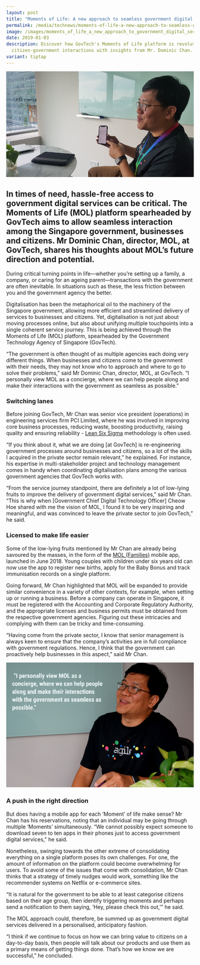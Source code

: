 ```yaml
---
layout: post
title: "Moments of Life: A new approach to seamless government digital services"
permalink: /media/technews/moments-of-life-a-new-approach-to-seamless-government-digital-services/
image: /images/moments_of_life_a_new_approach_to_government_digital_services_part1_1.jpg
date: 2019-01-03
description: Discover how GovTech's Moments of Life platform is revolutionizing
  citizen-government interactions with insights from Mr. Dominic Chan. 📱
variant: tiptap
---
```

![Mr Dominic Chan, director, MOL, at GovTech, shares his thoughts about MOL’s future direction and potential](/images/technews/moments-of-life-a-new-approach-to-government-digital-services-part1.png)

In times of need, hassle-free access to government digital services can be critical. The Moments of Life (MOL) platform spearheaded by GovTech aims to allow seamless interaction among the Singapore government, businesses and citizens. Mr Dominic Chan, director, MOL, at GovTech, shares his thoughts about MOL’s future direction and potential. 
---

During critical turning points in life—whether you’re setting up a family, a company, or caring for an ageing parent—transactions with the government are often inevitable. In situations such as these, the less friction between you and the government agency the better.

Digitalisation has been the metaphorical oil to the machinery of the Singapore government, allowing more efficient and streamlined delivery of services to businesses and citizens. Yet, digitalisation is not just about moving processes online, but also about unifying multiple touchpoints into a single coherent service journey. This is being achieved through the Moments of Life (MOL) platform, spearheaded by the Government Technology Agency of Singapore (GovTech).

“The government is often thought of as multiple agencies each doing very different things. When businesses and citizens come to the government with their needs, they may not know who to approach and where to go to solve their problems,” said Mr Dominic Chan, director, MOL, at GovTech. “I personally view MOL as a concierge, where we can help people along and make their interactions with the government as seamless as possible.”

### **Switching lanes**

Before joining GovTech, Mr Chan was senior vice president (operations) in engineering services firm PCI Limited, where he was involved in improving core business processes, reducing waste, boosting productivity, raising quality and ensuring reliability - [Lean Six Sigma](https://www.isixsigma.com/new-to-six-sigma/what-six-sigma/) methodology is often used.

“If you think about it, what we are doing [at GovTech] is re-engineering government processes around businesses and citizens, so a lot of the skills I acquired in the private sector remain relevant,” he explained. For instance, his expertise in multi-stakeholder project and technology management comes in handy when coordinating digitalisation plans among the various government agencies that GovTech works with. 

“From the service journey standpoint, there are definitely a lot of low-lying fruits to improve the delivery of government digital services,” said Mr Chan. “This is why when [Government Chief Digital Technology Officer] Cheow Hoe shared with me the vision of MOL, I found it to be very inspiring and meaningful, and was convinced to leave the private sector to join GovTech,” he said.

### **Licensed to make life easier**

Some of the low-lying fruits mentioned by Mr Chan are already being savoured by the masses, in the form of the [MOL (Families)](https://www.tech.gov.sg/media/technews/five-key-features-of-the-new-moments-of-life-app) mobile app, launched in June 2018. Young couples with children under six years old can now use the app to register new births, apply for the Baby Bonus and track immunisation records on a single platform.

Going forward, Mr Chan highlighted that MOL will be expanded to provide similar convenience in a variety of other contexts, for example, when setting up or running a business. Before a company can operate in Singapore, it must be registered with the Accounting and Corporate Regulatory Authority, and the appropriate licenses and business permits must be obtained from the respective government agencies. Figuring out these intricacies and complying with them can be tricky and time-consuming.

“Having come from the private sector, I know that senior management is always keen to ensure that the company’s activities are in full compliance with government regulations.  Hence, I think that the government can proactively help businesses in this aspect,” said Mr Chan. 

![Mr Dominic Chan, director, MOL, at GovTech, shares his thoughts about MOL’s future direction and potential](/images/technews/moments-of-life-a-new-approach-to-government-digital-services-part2.png)

### **A push in the right direction**

But does having a mobile app for each ‘Moment’ of life make sense? Mr Chan has his reservations, noting that an individual may be going through multiple ‘Moments’ simultaneously. “We cannot possibly expect someone to download seven to ten apps in their phones just to access government digital services,” he said.

Nonetheless, swinging towards the other extreme of consolidating everything on a single platform poses its own challenges. For one, the amount of information on the platform could become overwhelming for users. To avoid some of the issues that come with consolidation, Mr Chan thinks that a strategy of timely nudges would work, something like the recommender systems on Netflix or e-commerce sites.

“It is natural for the government to be able to at least categorise citizens based on their age group, then identify triggering moments and perhaps send a notification to them saying, ‘Hey, please check this out,’” he said.

The MOL approach could, therefore, be summed up as government digital services delivered in a personalised, anticipatory fashion.

“I think if we continue to focus on how we can bring value to citizens on a day-to-day basis, then people will talk about our products and use them as a primary means of getting things done. That’s how we know we are successful,” he concluded.